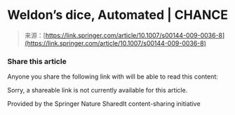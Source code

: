 <!--yml
category: 未分类
date: 2024-05-27 15:20:42
-->

# Weldon’s dice, Automated | CHANCE

> 来源：[https://link.springer.com/article/10.1007/s00144-009-0036-8](https://link.springer.com/article/10.1007/s00144-009-0036-8)

### Share this article

Anyone you share the following link with will be able to read this content:

Sorry, a shareable link is not currently available for this article.

Provided by the Springer Nature SharedIt content-sharing initiative